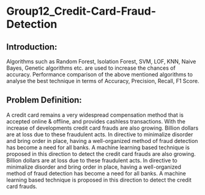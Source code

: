 # Group12_Credit-Card-Fraud-Detection

## Introduction:
Algorithms such as Random Forest, Isolation Forest, SVM, LOF, KNN, Naive Bayes, Genetic algorithms etc. are used to increase the chances of accuracy.
Performance comparison of the above mentioned algorithms to analyse the best technique in terms of Accuracy, Precision, Recall, F1 Score.

## Problem Definition:
A credit card remains a very widespread compensation method that is accepted online & offline, and provides cashless transactions. With the increase of developments credit card frauds are also growing. Billion dollars are at loss due to these fraudulent acts. In directive to minimalize disorder and bring order in place, having a well-organized method of fraud detection has become a need for all banks. A machine learning based technique is proposed in this direction to detect the credit card frauds are also growing. 
Billion dollars are at loss due to these fraudulent acts. In directive to minimalize disorder and bring order in place, having a well-organized method of fraud detection has become a need for all banks. A machine learning based technique is proposed in this direction to detect the credit card frauds.


